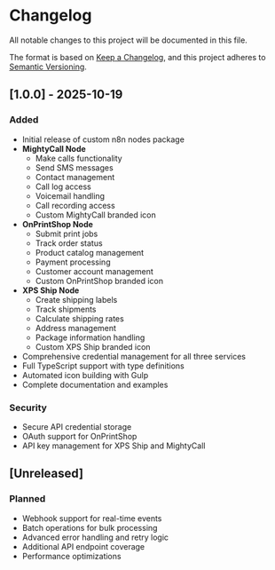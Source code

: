 # Changelog

All notable changes to this project will be documented in this file.

The format is based on [Keep a Changelog](https://keepachangelog.com/en/1.0.0/),
and this project adheres to [Semantic Versioning](https://semver.org/spec/v2.0.0.html).

## [1.0.0] - 2025-10-19

### Added
- Initial release of custom n8n nodes package
- **MightyCall Node**
  - Make calls functionality
  - Send SMS messages
  - Contact management
  - Call log access
  - Voicemail handling
  - Call recording access
  - Custom MightyCall branded icon
- **OnPrintShop Node**
  - Submit print jobs
  - Track order status
  - Product catalog management
  - Payment processing
  - Customer account management
  - Custom OnPrintShop branded icon
- **XPS Ship Node**
  - Create shipping labels
  - Track shipments
  - Calculate shipping rates
  - Address management
  - Package information handling
  - Custom XPS Ship branded icon
- Comprehensive credential management for all three services
- Full TypeScript support with type definitions
- Automated icon building with Gulp
- Complete documentation and examples

### Security
- Secure API credential storage
- OAuth support for OnPrintShop
- API key management for XPS Ship and MightyCall

## [Unreleased]

### Planned
- Webhook support for real-time events
- Batch operations for bulk processing
- Advanced error handling and retry logic
- Additional API endpoint coverage
- Performance optimizations


